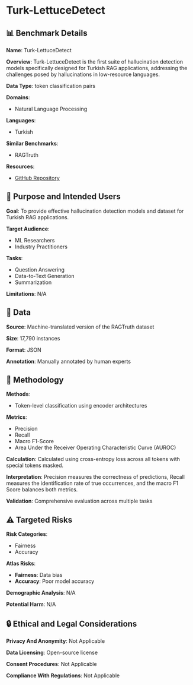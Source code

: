 # Turk-LettuceDetect

## 📊 Benchmark Details

**Name**: Turk-LettuceDetect

**Overview**: Turk-LettuceDetect is the first suite of hallucination detection models specifically designed for Turkish RAG applications, addressing the challenges posed by hallucinations in low-resource languages.

**Data Type**: token classification pairs

**Domains**:
- Natural Language Processing

**Languages**:
- Turkish

**Similar Benchmarks**:
- RAGTruth

**Resources**:
- [GitHub Repository](https://github.com/NewmindAI/Turk-LettuceDetect)

## 🎯 Purpose and Intended Users

**Goal**: To provide effective hallucination detection models and dataset for Turkish RAG applications.

**Target Audience**:
- ML Researchers
- Industry Practitioners

**Tasks**:
- Question Answering
- Data-to-Text Generation
- Summarization

**Limitations**: N/A

## 💾 Data

**Source**: Machine-translated version of the RAGTruth dataset

**Size**: 17,790 instances

**Format**: JSON

**Annotation**: Manually annotated by human experts

## 🔬 Methodology

**Methods**:
- Token-level classification using encoder architectures

**Metrics**:
- Precision
- Recall
- Macro F1-Score
- Area Under the Receiver Operating Characteristic Curve (AUROC)

**Calculation**: Calculated using cross-entropy loss across all tokens with special tokens masked.

**Interpretation**: Precision measures the correctness of predictions, Recall measures the identification rate of true occurrences, and the macro F1 Score balances both metrics.

**Validation**: Comprehensive evaluation across multiple tasks

## ⚠️ Targeted Risks

**Risk Categories**:
- Fairness
- Accuracy

**Atlas Risks**:
- **Fairness**: Data bias
- **Accuracy**: Poor model accuracy

**Demographic Analysis**: N/A

**Potential Harm**: N/A

## 🔒 Ethical and Legal Considerations

**Privacy And Anonymity**: Not Applicable

**Data Licensing**: Open-source license

**Consent Procedures**: Not Applicable

**Compliance With Regulations**: Not Applicable
